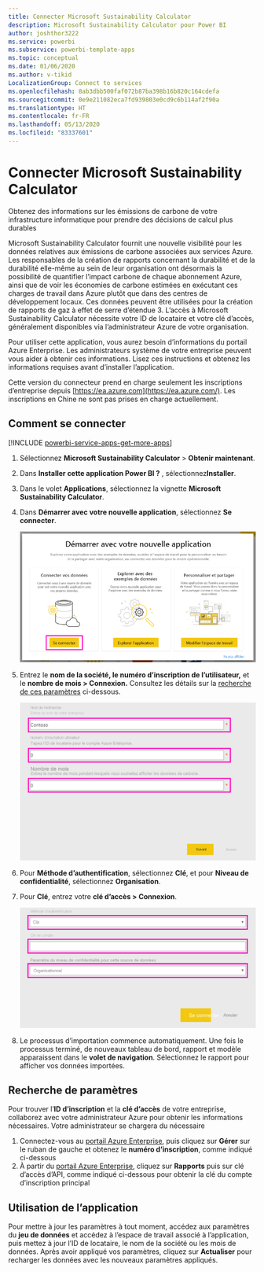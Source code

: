 ```yaml
---
title: Connecter Microsoft Sustainability Calculator
description: Microsoft Sustainability Calculator pour Power BI
author: joshthor3222
ms.service: powerbi
ms.subservice: powerbi-template-apps
ms.topic: conceptual
ms.date: 01/06/2020
ms.author: v-tikid
LocalizationGroup: Connect to services
ms.openlocfilehash: 8ab3dbb500faf072b87ba398b16b820c164cdefa
ms.sourcegitcommit: 0e9e211082eca7fd939803e0cd9c6b114af2f90a
ms.translationtype: HT
ms.contentlocale: fr-FR
ms.lasthandoff: 05/13/2020
ms.locfileid: "83337601"
---
```

# <a name="connect-the-microsoft-sustainability-calculator"></a>Connecter Microsoft Sustainability Calculator
Obtenez des informations sur les émissions de carbone de votre infrastructure informatique pour prendre des décisions de calcul plus durables

Microsoft Sustainability Calculator fournit une nouvelle visibilité pour les données relatives aux émissions de carbone associées aux services Azure. Les responsables de la création de rapports concernant la durabilité et de la durabilité elle-même au sein de leur organisation ont désormais la possibilité de quantifier l’impact carbone de chaque abonnement Azure, ainsi que de voir les économies de carbone estimées en exécutant ces charges de travail dans Azure plutôt que dans des centres de développement locaux. Ces données peuvent être utilisées pour la création de rapports de gaz à effet de serre d’étendue 3. L’accès à Microsoft Sustainability Calculator nécessite votre ID de locataire et votre clé d’accès, généralement disponibles via l’administrateur Azure de votre organisation.

Pour utiliser cette application, vous aurez besoin d’informations du portail Azure Enterprise. Les administrateurs système de votre entreprise peuvent vous aider à obtenir ces informations. Lisez ces instructions et obtenez les informations requises avant d’installer l’application. 

Cette version du connecteur prend en charge seulement les inscriptions d’entreprise depuis [https://ea.azure.com](https://ea.azure.com/). Les inscriptions en Chine ne sont pas prises en charge actuellement.

## <a name="how-to-connect"></a>Comment se connecter
[!INCLUDE [powerbi-service-apps-get-more-apps](../includes/powerbi-service-apps-get-more-apps.md)]

1. Sélectionnez **Microsoft Sustainability Calculator** \> **Obtenir maintenant**.
1. Dans **Installer cette application Power BI ?** , sélectionnez**Installer**.
1. Dans le volet **Applications**, sélectionnez la vignette **Microsoft Sustainability Calculator**.
1. Dans **Démarrer avec votre nouvelle application**, sélectionnez **Se connecter**.

    ![Démarrer avec votre nouvelle application](media/service-connect-to-zendesk/power-bi-new-app-connect-get-started.png)

1. Entrez le **nom de la société, le numéro d’inscription de l’utilisateur,** et le **nombre de mois \> Connexion.** Consultez les détails sur la [recherche de ces paramètres](#finding-parameters) ci-dessous.

    ![Inscription de l’entreprise](media/service-connect-to-microsoft-sustainability-calculator/company-enrollment.png)

1. Pour **Méthode d’authentification**, sélectionnez **Clé**, et pour **Niveau de confidentialité**, sélectionnez **Organisation**.
1. Pour **Clé**, entrez votre **clé d’accès \> Connexion**.

    ![Entrée de clé d’accès](media/service-connect-to-microsoft-sustainability-calculator/access-key-entry.png)

1. Le processus d’importation commence automatiquement. Une fois le processus terminé, de nouveaux tableau de bord, rapport et modèle apparaissent dans le **volet de navigation**. Sélectionnez le rapport pour afficher vos données importées.

## <a name="finding-parameters"></a>Recherche de paramètres

Pour trouver l’**ID d’inscription** et la **clé d’accès** de votre entreprise, collaborez avec votre administrateur Azure pour obtenir les informations nécessaires. Votre administrateur se chargera du nécessaire

1. Connectez-vous au [portail Azure Enterprise](https://ea.azure.com), puis cliquez sur **Gérer** sur le ruban de gauche et obtenez le **numéro d’inscription**, comme indiqué ci-dessous
2. À partir du [portail Azure Enterprise](https://ea.azure.com), cliquez sur **Rapports** puis sur clé d’accès d’API, comme indiqué ci-dessous pour obtenir la clé du compte d’inscription principal

## <a name="using-the-app"></a>Utilisation de l’application

Pour mettre à jour les paramètres à tout moment, accédez aux paramètres du **jeu de données** et accédez à l’espace de travail associé à l’application, puis mettez à jour l’ID de locataire, le nom de la société ou les mois de données. Après avoir appliqué vos paramètres, cliquez sur **Actualiser** pour recharger les données avec les nouveaux paramètres appliqués.